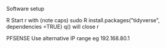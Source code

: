 Software setup

R
Start r with (note caps)
sudo R
install.packages("tidyverse", dependencies =TRUE)
q() will close r

PFSENSE
Use alternative IP range eg 192.168.80.1
